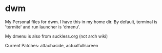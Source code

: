 # dwm
My Personal files for dwm. I have this in my home dir. By default, terminal is 'termite' and run launcher is 'dmenu'. 

My dmenu is also from suckless.org (not arch wiki)

Current Patches: attachaside, actualfullscreen
